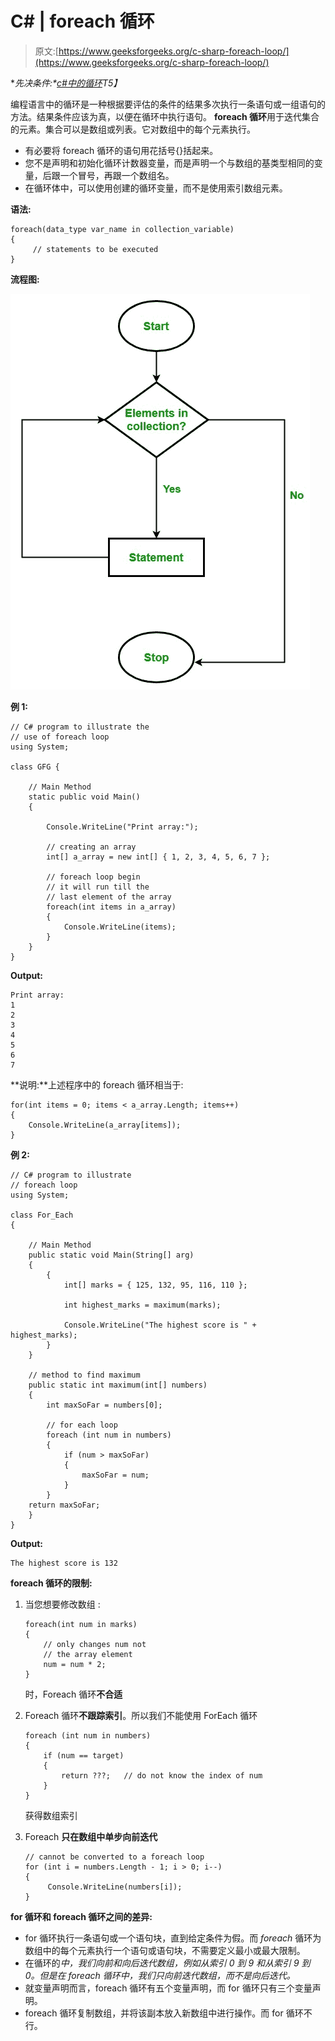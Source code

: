# C# | foreach 循环

> 原文:[https://www.geeksforgeeks.org/c-sharp-foreach-loop/](https://www.geeksforgeeks.org/c-sharp-foreach-loop/)

**先决条件:*[c#中的循环](https://www.geeksforgeeks.org/loops-in-c-sharp/)*T5】**

编程语言中的循环是一种根据要评估的条件的结果多次执行一条语句或一组语句的方法。结果条件应该为真，以便在循环中执行语句。 **foreach 循环**用于迭代集合的元素。集合可以是数组或列表。它对数组中的每个元素执行。

*   有必要将 foreach 循环的语句用花括号{}括起来。
*   您不是声明和初始化循环计数器变量，而是声明一个与数组的基类型相同的变量，后跟一个冒号，再跟一个数组名。
*   在循环体中，可以使用创建的循环变量，而不是使用索引数组元素。

**语法:**

```
foreach(data_type var_name in collection_variable)
{
     // statements to be executed
}

```

**流程图:**

![](img/c36d1fe6bb32a0ed8d90ddb8ad5b5c27.png)

**例 1:**

```
// C# program to illustrate the
// use of foreach loop
using System;

class GFG {

    // Main Method
    static public void Main()
    {

        Console.WriteLine("Print array:");

        // creating an array
        int[] a_array = new int[] { 1, 2, 3, 4, 5, 6, 7 };

        // foreach loop begin
        // it will run till the
        // last element of the array
        foreach(int items in a_array)
        {
            Console.WriteLine(items);
        }
    }
}
```

**Output:**

```
Print array:
1
2
3
4
5
6
7

```

**说明:**上述程序中的 foreach 循环相当于:

```
for(int items = 0; items < a_array.Length; items++)
{
    Console.WriteLine(a_array[items]);
}

```

**例 2:**

```
// C# program to illustrate 
// foreach loop 
using System;

class For_Each     
{

    // Main Method
    public static void Main(String[] arg) 
    { 
        { 
            int[] marks = { 125, 132, 95, 116, 110 }; 

            int highest_marks = maximum(marks); 

            Console.WriteLine("The highest score is " + highest_marks); 
        } 
    } 

    // method to find maximum
    public static int maximum(int[] numbers) 
    { 
        int maxSoFar = numbers[0]; 

        // for each loop 
        foreach (int num in numbers) 
        { 
            if (num > maxSoFar) 
            { 
                maxSoFar = num; 
            } 
        } 
    return maxSoFar; 
    } 
} 
```

**Output:**

```
The highest score is 132

```

**foreach 循环的限制:**

1.  当您想要修改数组 :

    ```
    foreach(int num in marks) 
    {
        // only changes num not
        // the array element
        num = num * 2; 
    }

    ```

    时，Foreach 循环**不合适**
2.  Foreach 循环**不跟踪索引**。所以我们不能使用 ForEach 循环

    ```
    foreach (int num in numbers) 
    { 
        if (num == target) 
        {
            return ???;   // do not know the index of num
        }
    }

    ```

    获得数组索引
3.  Foreach **只在数组中单步向前迭代**

    ```
    // cannot be converted to a foreach loop
    for (int i = numbers.Length - 1; i > 0; i--) 
    {
         Console.WriteLine(numbers[i]);
    }

    ```

**for 循环和 foreach 循环之间的差异:**

*   for 循环执行一条语句或一个语句块，直到给定条件为假。而 *foreach* 循环为数组中的每个元素执行一个语句或语句块，不需要定义最小或最大限制。
*   在循环的*中，我们向前和向后迭代数组，例如从索引 0 到 9 和从索引 9 到 0。但是在 foreach 循环中，我们只向前迭代数组，而不是向后迭代。*
*   就变量声明而言，foreach 循环有五个变量声明，而 for 循环只有三个变量声明。
*   foreach 循环复制数组，并将该副本放入新数组中进行操作。而 for 循环不行。
